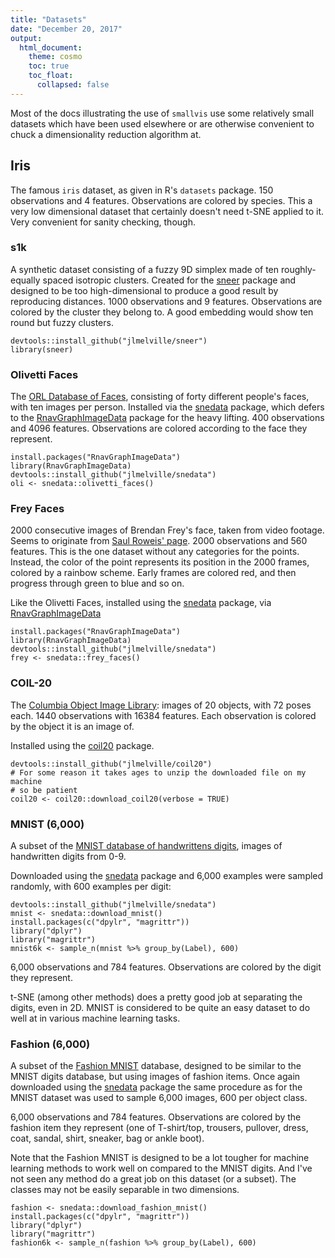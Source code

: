 ```yaml
---
title: "Datasets"
date: "December 20, 2017"
output:
  html_document:
    theme: cosmo
    toc: true
    toc_float:
      collapsed: false
---
```


Most of the docs illustrating the use of `smallvis` use some relatively small
datasets which have been used elsewhere or are otherwise convenient to chuck
a dimensionality reduction algorithm at.

## Iris

The famous `iris` dataset, as given in R's `datasets` package. 150 observations
and 4 features. Observations are colored by species. This a very low dimensional
dataset that certainly doesn't need t-SNE applied to it. Very convenient for
sanity checking, though.

### s1k

A synthetic dataset consisting of a fuzzy 9D simplex made of ten roughly-equally 
spaced isotropic clusters. Created for the 
[sneer](https://github.com/jlmelville/sneer) package and designed to be too
high-dimensional to produce a good result by reproducing distances. 1000
observations and 9 features. Observations are colored by the cluster they belong
to. A good embedding would show ten round but fuzzy clusters.

```
devtools::install_github("jlmelville/sneer")
library(sneer)
```

### Olivetti Faces

The 
[ORL Database of Faces](http://www.cl.cam.ac.uk/research/dtg/attarchive/facedatabase.html),
consisting of forty different people's faces, with ten images per person. 
Installed via the [snedata](https://github.com/jlmelville/snedata) package, 
which defers to the 
[RnavGraphImageData](https://cran.r-project.org/package=RnavGraphImageData)
package for the heavy lifting. 400 observations and 4096 features. Observations
are colored according to the face they represent.

```
install.packages("RnavGraphImageData")
library(RnavGraphImageData)
devtools::install_github("jlmelville/snedata")
oli <- snedata::olivetti_faces()
```

### Frey Faces

2000 consecutive images of Brendan Frey's face, taken from video footage.
Seems to originate from [Saul Roweis' page](https://cs.nyu.edu/~roweis/data.html).
2000 observations and 560 features. This is the one dataset without any categories
for the points. Instead, the color of the point represents its position in the
2000 frames, colored by a rainbow scheme. Early frames are colored red, and then
progress through green to blue and so on.

Like the Olivetti Faces, installed using the 
[snedata](https://github.com/jlmelville/snedata) package, via
[RnavGraphImageData](https://cran.r-project.org/package=RnavGraphImageData)

```
install.packages("RnavGraphImageData")
library(RnavGraphImageData)
devtools::install_github("jlmelville/snedata")
frey <- snedata::frey_faces()
```

### COIL-20

The 
[Columbia Object Image Library](http://www.cs.columbia.edu/CAVE/software/softlib/coil-20.php): 
images of 20 objects, with 72 poses each. 1440 observations with 16384 features. 
Each observation is colored by the object it is an image of.

Installed using the [coil20](https://github.com/jlmelville/coil20) package.

```
devtools::install_github("jlmelville/coil20")
# For some reason it takes ages to unzip the downloaded file on my machine
# so be patient
coil20 <- coil20::download_coil20(verbose = TRUE)
```

### MNIST (6,000)

A subset of the 
[MNIST database of handwrittens digits](http://yann.lecun.com/exdb/mnist/), 
images of handwritten digits from 0-9. 

Downloaded using the [snedata](https://github.com/jlmelville/snedata) package 
and 6,000 examples were sampled randomly, with 600 examples per digit:

```
devtools::install_github("jlmelville/snedata")
mnist <- snedata::download_mnist()
install.packages(c("dpylr", "magrittr"))
library("dplyr")
library("magrittr")
mnist6k <- sample_n(mnist %>% group_by(Label), 600)
```
6,000 observations and 784 features. Observations are colored by the digit
they represent.

t-SNE (among other methods) does a pretty good job at separating the digits,
even in 2D. MNIST is considered to be quite an easy dataset to do well at in
various machine learning tasks.

### Fashion (6,000)

A subset of the [Fashion MNIST](https://github.com/zalandoresearch/fashion-mnist)
database, designed to be similar to the MNIST digits database, but using images
of fashion items. Once again downloaded using the 
[snedata](https://github.com/jlmelville/snedata) package the same procedure as 
for the MNIST dataset was used to sample 6,000 images, 600 per object class.

6,000 observations and 784 features. Observations are colored by the fashion 
item they represent (one of T-shirt/top, trousers, pullover, dress, coat, 
sandal, shirt, sneaker, bag or ankle boot).

Note that the Fashion MNIST is designed to be a lot tougher for machine learning
methods to work well on compared to the MNIST digits. And I've not seen any
method do a great job on this dataset (or a subset). The classes may not be
easily separable in two dimensions.

```
fashion <- snedata::download_fashion_mnist()
install.packages(c("dpylr", "magrittr"))
library("dplyr")
library("magrittr")
fashion6k <- sample_n(fashion %>% group_by(Label), 600)
```
